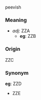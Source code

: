 peevish
### Meaning
+ _adj_: ZZA
    + __eg__: ZZB

### Origin

ZZC

### Synonym

__eg__: ZZD

+ ZZE


